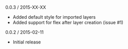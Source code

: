 0.0.3 / 2015-XX-XX

- Added default style for imported layers
- Added support for flex after layer creation (issue #1)

0.0.2 / 2015-02-11

- Initial release